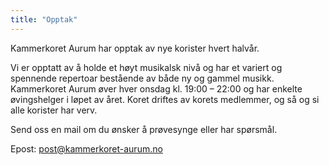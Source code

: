 ```yaml
---
title: "Opptak"
---
```


Kammerkoret Aurum har opptak av nye korister hvert halvår.

Vi er opptatt av å holde et høyt musikalsk nivå og har et variert og spennende repertoar bestående av både ny og gammel musikk. Kammerkoret Aurum øver hver onsdag kl. 19:00 – 22:00 og har enkelte øvingshelger i løpet av året. Koret driftes av korets medlemmer, og så og si alle korister har verv.

Send oss en mail om du ønsker å prøvesynge eller har spørsmål.

Epost: <post@kammerkoret-aurum.no>

